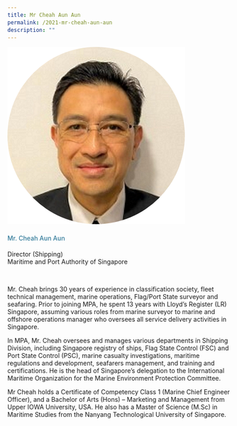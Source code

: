 ```yaml
---
title: Mr Cheah Aun Aun
permalink: /2021-mr-cheah-aun-aun
description: ""
---
```



<div class="row">
            <div class="col is-3">
              <img src="images/speakers/Cheah-Aun-Aun.png">
            </div>
            <div class="col is-9 speaker-details">
              <h4>Mr. Cheah Aun Aun</h4>
<p>Director (Shipping)<br>
Maritime and Port Authority of Singapore</p><br>
<p>Mr. Cheah brings 30 years of experience in classification society, fleet technical management, marine operations, Flag/Port State surveyor and seafaring. Prior to joining MPA, he spent 13 years with Lloyd’s Register (LR) Singapore, assuming various roles from marine surveyor to marine and offshore operations manager who oversees all service delivery activities in Singapore. </p>
<p>

In MPA, Mr. Cheah oversees and manages various departments in Shipping Division, including Singapore registry of ships, Flag State Control (FSC) and Port State Control (PSC), marine casualty investigations, maritime regulations and development, seafarers management, and training and certifications. He is the head of Singapore’s delegation to the International Maritime Organization for the Marine Environment Protection Committee.  </p>
<p>

Mr Cheah holds a Certificate of Competency Class 1 (Marine Chief Engineer Officer), and a Bachelor of Arts (Hons) – Marketing and Management from Upper IOWA University, USA. He also has a Master of Science (M.Sc) in Maritime Studies from the Nanyang Technological University of Singapore.</p>
            </div>
          </div> 
					
<style type="text/css"> 
    .is-left{
      text-align: left;
    }
    h4{
      font-weight: 500; 
      color: #337B9A !important;
    }
     .speaker-details p { text-align: justified; }
  </style>